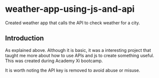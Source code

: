 # weather-app-using-js-and-api
Created weather app that calls the API to check weather for a city.
## Introduction
As explained above. Although it is basic, it was a interesting project that taught me more about how to use APIs and js to create something useful. This was created during Academy Xi bootcamp.

It is worth noting the API key is removed to avoid abuse or misuse.
